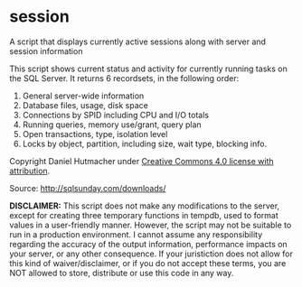 # session
A script that displays currently active sessions along with server and session information

This script shows current status and activity for currently running tasks on
the SQL Server. It returns 6 recordsets, in the following order:

1. General server-wide information
2. Database files, usage, disk space
3. Connections by SPID including CPU and I/O totals
4. Running queries, memory use/grant, query plan
5. Open transactions, type, isolation level
6. Locks by object, partition, including size, wait type, blocking info.

Copyright Daniel Hutmacher under [Creative Commons 4.0 license with attribution](http://creativecommons.org/licenses/by/4.0/).

Source:  http://sqlsunday.com/downloads/

**DISCLAIMER:** This script does not make any modifications to the server, except
            for creating three temporary functions in tempdb, used to format
	    values in a user-friendly manner. However, the script may not be
	    suitable to run in a production environment. I cannot assume any
	    responsibility regarding the accuracy of the output information,
	    performance impacts on your server, or any other consequence. If
	    your juristiction does not allow for this kind of waiver/disclaimer,
	    or if you do not accept these terms, you are NOT allowed to store,
	    distribute or use this code in any way.
